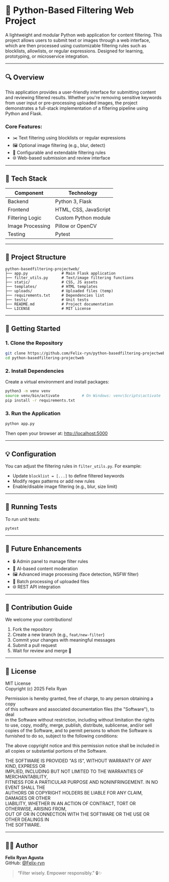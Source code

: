 # 🧰 Python-Based Filtering Web Project

A lightweight and modular Python web application for content filtering. This project allows users to submit text or images through a web interface, which are then processed using customizable filtering rules such as blocklists, allowlists, or regular expressions. Designed for learning, prototyping, or microservice integration.

---

## 🔍 Overview

This application provides a user-friendly interface for submitting content and reviewing filtered results. Whether you're removing sensitive keywords from user input or pre-processing uploaded images, the project demonstrates a full-stack implementation of a filtering pipeline using Python and Flask.

### Core Features:
- ✂️ Text filtering using blocklists or regular expressions
- 🖼️ Optional image filtering (e.g., blur, detect)
- 🧠 Configurable and extendable filtering rules
- 🌐 Web-based submission and review interface

---

## 🧩 Tech Stack

| Component           | Technology            |
|---------------------|------------------------|
| Backend             | Python 3, Flask        |
| Frontend            | HTML, CSS, JavaScript |
| Filtering Logic     | Custom Python module   |
| Image Processing    | Pillow or OpenCV       |
| Testing             | Pytest                 |

---

## 📁 Project Structure

```
python-basedfiltering-projectweb/
├── app.py               # Main Flask application
├── filter_utils.py      # Text/image filtering functions
├── static/              # CSS, JS assets
├── templates/           # HTML templates
├── uploads/             # Uploaded files (temp)
├── requirements.txt     # Dependencies list
├── tests/               # Unit tests
├── README.md            # Project documentation
└── LICENSE              # MIT License
```

---

## 🚀 Getting Started

### 1. Clone the Repository

```bash
git clone https://github.com/Felix-ryn/python-basedfiltering-projectweb.git
cd python-basedfiltering-projectweb
```

### 2. Install Dependencies

Create a virtual environment and install packages:

```bash
python3 -m venv venv
source venv/bin/activate          # On Windows: venv\Scripts\activate
pip install -r requirements.txt
```

### 3. Run the Application

```bash
python app.py
```

Then open your browser at: [http://localhost:5000](http://localhost:5000)

---

## 💡 Configuration

You can adjust the filtering rules in `filter_utils.py`. For example:
- Update `blocklist = [...]` to define filtered keywords
- Modify regex patterns or add new rules
- Enable/disable image filtering (e.g., blur, size limit)

---

## 🧪 Running Tests

To run unit tests:

```bash
pytest
```

---

## 🔭 Future Enhancements

- 🔒 Admin panel to manage filter rules
- 🧠 AI-based content moderation
- 🖼️ Advanced image processing (face detection, NSFW filter)
- 📂 Batch processing of uploaded files
- 🌐 REST API integration

---

## 🤝 Contribution Guide

We welcome your contributions!

1. Fork the repository  
2. Create a new branch (e.g., `feat/new-filter`)  
3. Commit your changes with meaningful messages  
4. Submit a pull request  
5. Wait for review and merge 🎉

---

## 📜 License

MIT License  
Copyright (c) 2025 Felix Ryan

Permission is hereby granted, free of charge, to any person obtaining a copy  
of this software and associated documentation files (the "Software"), to deal  
in the Software without restriction, including without limitation the rights  
to use, copy, modify, merge, publish, distribute, sublicense, and/or sell  
copies of the Software, and to permit persons to whom the Software is  
furnished to do so, subject to the following conditions:

The above copyright notice and this permission notice shall be included in  
all copies or substantial portions of the Software.

THE SOFTWARE IS PROVIDED "AS IS", WITHOUT WARRANTY OF ANY KIND, EXPRESS OR  
IMPLIED, INCLUDING BUT NOT LIMITED TO THE WARRANTIES OF MERCHANTABILITY,  
FITNESS FOR A PARTICULAR PURPOSE AND NONINFRINGEMENT. IN NO EVENT SHALL THE  
AUTHORS OR COPYRIGHT HOLDERS BE LIABLE FOR ANY CLAIM, DAMAGES OR OTHER  
LIABILITY, WHETHER IN AN ACTION OF CONTRACT, TORT OR OTHERWISE, ARISING FROM,  
OUT OF OR IN CONNECTION WITH THE SOFTWARE OR THE USE OR OTHER DEALINGS IN  
THE SOFTWARE.

---

## 👨‍💻 Author

**Felix Ryan Agusta**  
GitHub: [@Felix-ryn](https://github.com/Felix-ryn)

> “Filter wisely. Empower responsibly.” 🔒✨
